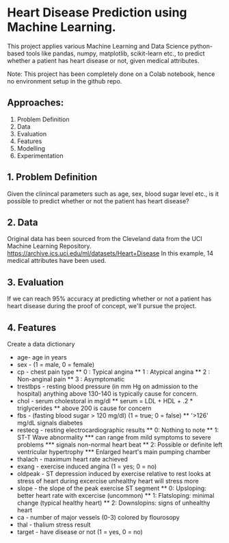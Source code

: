 # Heart Disease Prediction using Machine Learning.

This project applies various Machine Learning and Data Science python-based tools like pandas, numpy, matplotlib, scikit-learn etc., to predict whether a patient has heart disease or not, given medical attributes.

Note: This project has been completely done on a Colab notebook, hence no environment setup in the github repo.

## Approaches:
1) Problem Definition
2) Data
3) Evaluation
4) Features
5) Modelling
6) Experimentation

## 1. Problem Definition

Given the clinincal parameters such as age, sex, blood sugar level etc., is it possible to predict whether or not the patient has heart disease?

## 2. Data

Original data has been sourced from the Cleveland data from the UCI Machine Learning Repository. https://archive.ics.uci.edu/ml/datasets/Heart+Disease
In this example, 14 medical attributes have been used.

## 3. Evaluation

If we can reach 95% accuracy at predicting whether or not a patient has heart disease during the proof of concept, we'll pursue the project.

## 4. Features

Create a data dictionary

* age- age in years
* sex - (1 = male, 0 = female)
* cp - chest pain type
      ** 0 : Typical angina
      ** 1 : Atypical angina
      ** 2 : Non-anginal pain
      ** 3 : Asymptomatic
* trestbps - resting blood pressure (in mm Hg on admission to the hospital) anything above 130-140 is typically cause for concern.
* chol - serum cholestoral in mg/dl
      ** serum = LDL + HDL + .2 * triglycerides
      ** above 200 is cause for concern
* fbs - (fasting blood sugar > 120 mg/dl) (1 = true; 0 = false)
      ** '>126' mg/dL signals diabetes
* restecg - resting electrocardiographic results
      ** 0: Nothing to note
      ** 1: ST-T Wave abnormality
            *** can range from mild symptoms to severe problems
            *** signals non-normal heart beat
      ** 2: Possible or definite left ventricular hypertrophy
            *** Enlarged heart's main pumping chamber
* thalach - maximum heart rate achieved
* exang - exercise induced angina (1 = yes; 0 = no)
* oldpeak - ST depression induced by exercise relative to rest looks at stress of heart during excercise unhealthy heart will stress more
* slope - the slope of the peak exercise ST segment
      ** 0: Upsloping: better heart rate with excercise (uncommon)
      ** 1: Flatsloping: minimal change (typical healthy heart)
      ** 2: Downslopins: signs of unhealthy heart
* ca - number of major vessels (0-3) colored by flourosopy
* thal - thalium stress result
* target - have disease or not (1 = yes, 0 = no)

